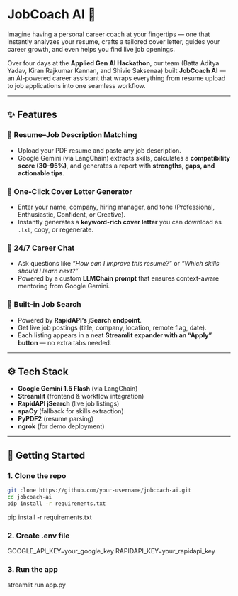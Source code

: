 # JobCoach AI 🚀

Imagine having a personal career coach at your fingertips — one that instantly analyzes your resume, crafts a tailored cover letter, guides your career growth, and even helps you find live job openings.  

Over four days at the **Applied Gen AI Hackathon**, our team (Batta Aditya Yadav, Kiran Rajkumar Kannan, and Shivie Saksenaa) built **JobCoach AI** — an AI-powered career assistant that wraps everything from resume upload to job applications into one seamless workflow.

---

## ✨ Features

### 📄 Resume–Job Description Matching
- Upload your PDF resume and paste any job description.  
- Google Gemini (via LangChain) extracts skills, calculates a **compatibility score (30–95%)**, and generates a report with **strengths, gaps, and actionable tips**.

### 📝 One-Click Cover Letter Generator
- Enter your name, company, hiring manager, and tone (Professional, Enthusiastic, Confident, or Creative).  
- Instantly generates a **keyword-rich cover letter** you can download as `.txt`, copy, or regenerate.

### 💬 24/7 Career Chat
- Ask questions like *“How can I improve this resume?”* or *“Which skills should I learn next?”*  
- Powered by a custom **LLMChain prompt** that ensures context-aware mentoring from Google Gemini.

### 🔎 Built-in Job Search
- Powered by **RapidAPI’s jSearch endpoint**.  
- Get live job postings (title, company, location, remote flag, date).  
- Each listing appears in a neat **Streamlit expander with an “Apply” button** — no extra tabs needed.

---

## ⚙️ Tech Stack
- **Google Gemini 1.5 Flash** (via LangChain)
- **Streamlit** (frontend & workflow integration)
- **RapidAPI jSearch** (live job listings)
- **spaCy** (fallback for skills extraction)
- **PyPDF2** (resume parsing)
- **ngrok** (for demo deployment)

---

## 🚀 Getting Started

### 1. Clone the repo
```bash
git clone https://github.com/your-username/jobcoach-ai.git
cd jobcoach-ai
pip install -r requirements.txt
```
pip install -r requirements.txt
### 2. Create .env file 
GOOGLE_API_KEY=your_google_key
RAPIDAPI_KEY=your_rapidapi_key

### 3. Run the app 
streamlit run app.py
